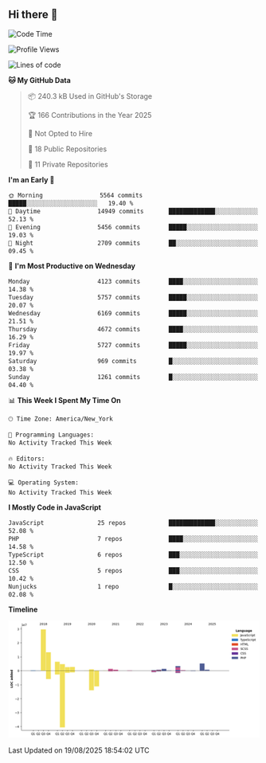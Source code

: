 ## Hi there 👋

<!--START_SECTION:waka-->
![Code Time](http://img.shields.io/badge/Code%20Time-357%20hrs%205%20mins-blue)

![Profile Views](http://img.shields.io/badge/Profile%20Views-2-blue)

![Lines of code](https://img.shields.io/badge/From%20Hello%20World%20I%27ve%20Written-75.0%20million%20lines%20of%20code-blue)

**🐱 My GitHub Data** 

> 📦 240.3 kB Used in GitHub's Storage 
 > 
> 🏆 166 Contributions in the Year 2025
 > 
> 🚫 Not Opted to Hire
 > 
> 📜 18 Public Repositories 
 > 
> 🔑 11 Private Repositories 
 > 
**I'm an Early 🐤** 

```text
🌞 Morning                5564 commits        █████░░░░░░░░░░░░░░░░░░░░   19.40 % 
🌆 Daytime                14949 commits       █████████████░░░░░░░░░░░░   52.13 % 
🌃 Evening                5456 commits        █████░░░░░░░░░░░░░░░░░░░░   19.03 % 
🌙 Night                  2709 commits        ██░░░░░░░░░░░░░░░░░░░░░░░   09.45 % 
```
📅 **I'm Most Productive on Wednesday** 

```text
Monday                   4123 commits        ████░░░░░░░░░░░░░░░░░░░░░   14.38 % 
Tuesday                  5757 commits        █████░░░░░░░░░░░░░░░░░░░░   20.07 % 
Wednesday                6169 commits        █████░░░░░░░░░░░░░░░░░░░░   21.51 % 
Thursday                 4672 commits        ████░░░░░░░░░░░░░░░░░░░░░   16.29 % 
Friday                   5727 commits        █████░░░░░░░░░░░░░░░░░░░░   19.97 % 
Saturday                 969 commits         █░░░░░░░░░░░░░░░░░░░░░░░░   03.38 % 
Sunday                   1261 commits        █░░░░░░░░░░░░░░░░░░░░░░░░   04.40 % 
```


📊 **This Week I Spent My Time On** 

```text
🕑︎ Time Zone: America/New_York

💬 Programming Languages: 
No Activity Tracked This Week

🔥 Editors: 
No Activity Tracked This Week

💻 Operating System: 
No Activity Tracked This Week
```

**I Mostly Code in JavaScript** 

```text
JavaScript               25 repos            █████████████░░░░░░░░░░░░   52.08 % 
PHP                      7 repos             ████░░░░░░░░░░░░░░░░░░░░░   14.58 % 
TypeScript               6 repos             ███░░░░░░░░░░░░░░░░░░░░░░   12.50 % 
CSS                      5 repos             ███░░░░░░░░░░░░░░░░░░░░░░   10.42 % 
Nunjucks                 1 repo              █░░░░░░░░░░░░░░░░░░░░░░░░   02.08 % 
```



**Timeline**

![Lines of Code chart](https://raw.githubusercontent.com/wilbertcaba/wilbertcaba/main/assets/bar_graph.png)


 Last Updated on 19/08/2025 18:54:02 UTC
<!--END_SECTION:waka-->

<!--
**wilbertcaba/wilbertcaba** is a ✨ _special_ ✨ repository because its `README.md` (this file) appears on your GitHub profile.

Here are some ideas to get you started:

- 🔭 I’m currently working on ...
- 🌱 I’m currently learning ...
- 👯 I’m looking to collaborate on ...
- 🤔 I’m looking for help with ...
- 💬 Ask me about ...
- 📫 How to reach me: ...
- 😄 Pronouns: ...
- ⚡ Fun fact: ...
-->
